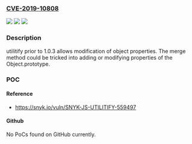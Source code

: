 ### [CVE-2019-10808](https://cve.mitre.org/cgi-bin/cvename.cgi?name=CVE-2019-10808)
![](https://img.shields.io/static/v1?label=Product&message=utilitify&color=blue)
![](https://img.shields.io/static/v1?label=Version&message=n%2Fa&color=blue)
![](https://img.shields.io/static/v1?label=Vulnerability&message=Prototype%20Pollution&color=brighgreen)

### Description

utilitify prior to 1.0.3 allows modification of object properties. The merge method could be tricked into adding or modifying properties of the Object.prototype.

### POC

#### Reference
- https://snyk.io/vuln/SNYK-JS-UTILITIFY-559497

#### Github
No PoCs found on GitHub currently.

